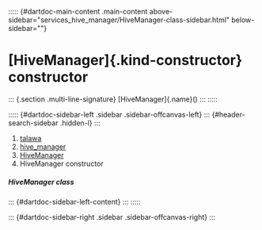 ::::: {#dartdoc-main-content .main-content above-sidebar="services_hive_manager/HiveManager-class-sidebar.html" below-sidebar=""}
<div>

# [HiveManager]{.kind-constructor} constructor

</div>

::: {.section .multi-line-signature}
[HiveManager]{.name}()
:::
:::::

::::: {#dartdoc-sidebar-left .sidebar .sidebar-offcanvas-left}
::: {#header-search-sidebar .hidden-l}
:::

1.  [talawa](../../index.html)
2.  [hive_manager](../../services_hive_manager/)
3.  [HiveManager](../../services_hive_manager/HiveManager-class.html)
4.  HiveManager constructor

##### HiveManager class

::: {#dartdoc-sidebar-left-content}
:::
:::::

::: {#dartdoc-sidebar-right .sidebar .sidebar-offcanvas-right}
:::
